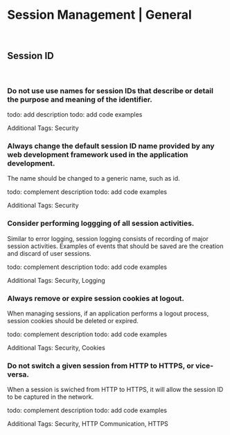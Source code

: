 # Session Management | General
<br>

## Session ID
<br>


### Do not use use names for session IDs that describe or detail the purpose and meaning of the identifier.

todo: add description
todo: add code examples

Additional Tags: Security
<br>


### Always change the default session ID name provided by any web development framework used in the application development.

The name should be changed to a generic name, such as id.

todo: complement description
todo: add code examples

Additional Tags: Security
<br>


### Consider performing loggging of all session activities.

Similar to error logging, session logging consists of recording of major session activities. Examples of events that should be saved are the creation and discard of user
sessions.

todo: complement description
todo: add code examples

Additional Tags: Security, Logging
<br>


### Always remove or expire session cookies at logout.

When managing sessions, if an application performs a logout process, session cookies should be deleted or expired.

todo: complement description
todo: add code examples

Additional Tags: Security, Cookies
<br>


### Do not switch a given session from HTTP to HTTPS, or vice-versa.

When a session is swiched from HTTP to HTTPS, it will allow the session ID to be captured in the network.

todo: complement description
todo: add code examples

Additional Tags: Security, HTTP Communication, HTTPS
<br>


